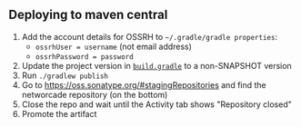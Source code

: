 ## Deploying to maven central
1. Add the account details for OSSRH to `~/.gradle/gradle properties`:
    * `ossrhUser = username` (not email address)
    * `ossrhPassword = password`
1. Update the project version in [`build.gradle`](build.gradle) to a non-SNAPSHOT version
1. Run `./gradlew publish`
1. Go to  https://oss.sonatype.org/#stagingRepositories and find the networcade repository (on the bottom)
1. Close the repo and wait until the Activity tab shows "Repository closed"
1. Promote the artifact

